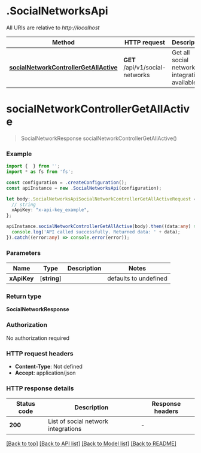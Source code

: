 # .SocialNetworksApi

All URIs are relative to *http://localhost*

Method | HTTP request | Description
------------- | ------------- | -------------
[**socialNetworkControllerGetAllActive**](SocialNetworksApi.md#socialNetworkControllerGetAllActive) | **GET** /api/v1/social-networks | Get all social network integrations available


# **socialNetworkControllerGetAllActive**
> SocialNetworkResponse socialNetworkControllerGetAllActive()


### Example


```typescript
import {  } from '';
import * as fs from 'fs';

const configuration = .createConfiguration();
const apiInstance = new .SocialNetworksApi(configuration);

let body:.SocialNetworksApiSocialNetworkControllerGetAllActiveRequest = {
  // string
  xApiKey: "x-api-key_example",
};

apiInstance.socialNetworkControllerGetAllActive(body).then((data:any) => {
  console.log('API called successfully. Returned data: ' + data);
}).catch((error:any) => console.error(error));
```


### Parameters

Name | Type | Description  | Notes
------------- | ------------- | ------------- | -------------
 **xApiKey** | [**string**] |  | defaults to undefined


### Return type

**SocialNetworkResponse**

### Authorization

No authorization required

### HTTP request headers

 - **Content-Type**: Not defined
 - **Accept**: application/json


### HTTP response details
| Status code | Description | Response headers |
|-------------|-------------|------------------|
**200** | List of social network integrations |  -  |

[[Back to top]](#) [[Back to API list]](README.md#documentation-for-api-endpoints) [[Back to Model list]](README.md#documentation-for-models) [[Back to README]](README.md)



